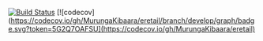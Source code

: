 [![Build Status](https://api.travis-ci.com/MurungaKibaara/eretail.svg?token=zZRZqvQuzNU61ipLVxk4&branch=develop)](https://travis-ci.com/MurungaKibaara/eretail)
[![codecov](https://codecov.io/gh/MurungaKibaara/eretail/branch/develop/graph/badge.svg?token=5G2Q7OAFSU](https://codecov.io/gh/MurungaKibaara/eretail)
